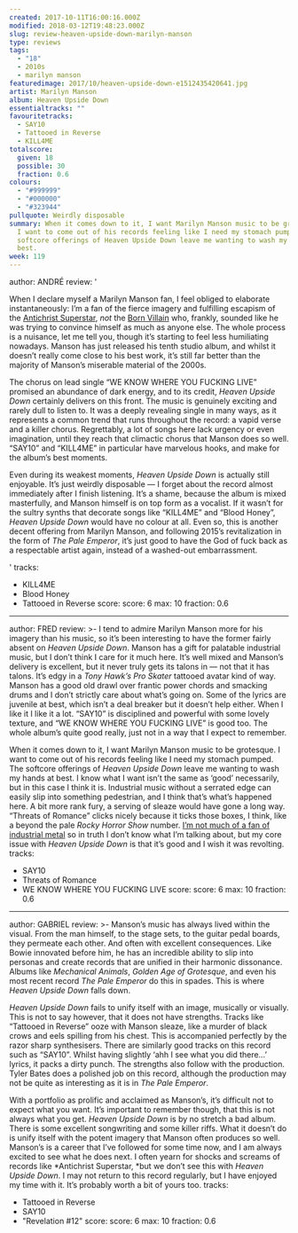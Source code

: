 ```yaml
---
created: 2017-10-11T16:00:16.000Z
modified: 2018-03-12T19:48:23.000Z
slug: review-heaven-upside-down-marilyn-manson
type: reviews
tags:
  - "18"
  - 2010s
  - marilyn manson
featuredimage: 2017/10/heaven-upside-down-e1512435420641.jpg
artist: Marilyn Manson
album: Heaven Upside Down
essentialtracks: ""
favouritetracks:
  - SAY10
  - Tattooed in Reverse
  - KILL4ME
totalscore:
  given: 18
  possible: 30
  fraction: 0.6
colours:
  - "#999999"
  - "#000000"
  - "#323944"
pullquote: Weirdly disposable
summary: When it comes down to it, I want Marilyn Manson music to be grotesque.
  I want to come out of his records feeling like I need my stomach pumped. The
  softcore offerings of Heaven Upside Down leave me wanting to wash my hands at
  best.
week: 119
---
```

author: ANDRÉ
review: '<div class="_d97"><p>When I declare myself a Marilyn Manson fan, I feel
  obliged to elaborate instantaneously: I’m a fan of the fierce imagery and
  fulfilling escapism of the <a
  href="https://www.youtube.com/watch?v=aXcoXBdM_uw" target="_blank"
  rel="noopener">Antichrist Superstar</a>, <em>not</em> the <a
  href="https://www.youtube.com/watch?v=JY_QVaTZOq0" target="_blank"
  rel="noopener">Born Villain</a> who, frankly, sounded like he was trying to
  convince himself as much as anyone else. The whole process is a nuisance, let
  me tell you, though it’s starting to feel less humiliating nowadays. Manson
  has just released his tenth studio album, and whilst it doesn’t really come
  close to his best work, it’s still far better than the majority of Manson’s
  miserable material of the 2000s.</p><p>The chorus on lead single “WE KNOW
  WHERE YOU FUCKING LIVE” promised an abundance of dark energy, and to its
  credit, <em>Heaven Upside Down</em> certainly delivers on this front. The
  music is genuinely exciting and rarely dull to listen to. It was a deeply
  revealing single in many ways, as it represents a common trend that runs
  throughout the record: a vapid verse and a killer chorus. Regrettably, a lot
  of songs here lack urgency or even imagination, until they reach that
  climactic chorus that Manson does so well. “SAY10” and “KILL4ME” in particular
  have marvelous hooks, and make for the album’s best moments.</p><p>Even during
  its weakest moments, <em>Heaven Upside Down</em> is actually still enjoyable.
  It’s just weirdly disposable — I forget about the record almost immediately
  after I finish listening. It’s a shame, because the album is mixed
  masterfully, and Manson himself is on top form as a vocalist. If it wasn’t for
  the sultry synths that decorate songs like “KILL4ME” and “Blood Honey”,
  <em>Heaven Upside Down</em> would have no colour at all. Even so, this is
  another decent offering from Marilyn Manson, and following 2015’s
  revitalization in the form of <em>The Pale Emperor</em>, it’s just good to
  have the God of fuck back as a respectable artist again, instead of a
  washed-out embarrassment.</p></div>'
tracks:
  - KILL4ME
  - ­­Blood Honey
  - ­­Tattooed in Reverse
score:
  score: 6
  max: 10
  fraction: 0.6
---
author: FRED
review: >-
  I tend to admire Marilyn Manson more for his imagery than his music, so it’s
  been interesting to have the former fairly absent on *Heaven Upside Down*.
  Manson has a gift for palatable industrial music, but I don’t think I care for
  it much here. It’s well mixed and Manson’s delivery is excellent, but it never
  truly gets its talons in — not that it has talons. It’s edgy in a *Tony Hawk’s
  Pro Skater* tattooed avatar kind of way. Manson has a good old drawl over
  frantic power chords and smacking drums and I don’t strictly care about what’s
  going on. Some of the lyrics are juvenile at best, which isn’t a deal breaker
  but it doesn’t help either. When I like it I like it a lot. “SAY10” is
  disciplined and powerful with some lovely texture, and “WE KNOW WHERE YOU
  FUCKING LIVE” is good too. The whole album’s quite good really, just not in a
  way that I expect to remember.

  When it comes down to it, I want Marilyn Manson music to be grotesque. I want to come out of his records feeling like I need my stomach pumped. The softcore offerings of *Heaven Upside Down* leave me wanting to wash my hands at best. I know what I want isn’t the same as ‘good’ necessarily, but in this case I think it is. Industrial music without a serrated edge can easily slip into something pedestrian, and I think that’s what’s happened here. A bit more rank fury, a serving of sleaze would have gone a long way. “Threats of Romance” clicks nicely because it ticks those boxes, I think, like a beyond the pale *Rocky Horror Show* number. [I’m not much of a fan of industrial metal](<https://audioxide.com/reviews/nine-inch-nails-the-downward-spiral/>) so in truth I don’t know what I’m talking about, but my core issue with *Heaven Upside Down* is that it’s good and I wish it was revolting.
tracks:
  - SAY10
  - ­­Threats of Romance
  - ­­WE KNOW WHERE YOU FUCKING LIVE
score:
  score: 6
  max: 10
  fraction: 0.6
---
author: GABRIEL
review: >-
  Manson’s music has always lived within the visual. From the man himself, to
  the stage sets, to the guitar pedal boards, they permeate each other. And
  often with excellent consequences. Like Bowie innovated before him, he has an
  incredible ability to slip into personas and create records that are unified
  in their harmonic dissonance. Albums like *Mechanical Animals*, *Golden Age of
  Grotesque*, and even his most recent record *The Pale Emperor* do this in
  spades. This is where *Heaven Upside Down* falls down.

  *Heaven Upside Down* fails to unify itself with an image, musically or visually. This is not to say however, that it does not have strengths. Tracks like “Tattooed in Reverse” ooze with Manson sleaze, like a murder of black crows and eels spilling from his chest. This is accompanied perfectly by the razor sharp synthesisers. There are similarly good tracks on this record such as “SAY10”. Whilst having slightly ‘ahh I see what you did there…’ lyrics, it packs a dirty punch. The strengths also follow with the production. Tyler Bates does a polished job on this record, although the production may not be quite as interesting as it is in *The Pale Emperor*.

  With a portfolio as prolific and acclaimed as Manson’s, it’s difficult not to expect what you want. It’s important to remember though, that this is not always what you get. *Heaven Upside Down* is by no stretch a bad album. There is some excellent songwriting and some killer riffs. What it doesn’t do is unify itself with the potent imagery that Manson often produces so well. Manson’s is a career that I’ve followed for some time now, and I am always excited to see what he does next. I often yearn for shocks and screams of records like *Antichrist Superstar, *but we don’t see this with *Heaven Upside Down*. I may not return to this record regularly, but I have enjoyed my time with it. It’s probably worth a bit of yours too.
tracks:
  - Tattooed in Reverse
  - ­­SAY10
  - "­­Revelation #12"
score:
  score: 6
  max: 10
  fraction: 0.6
